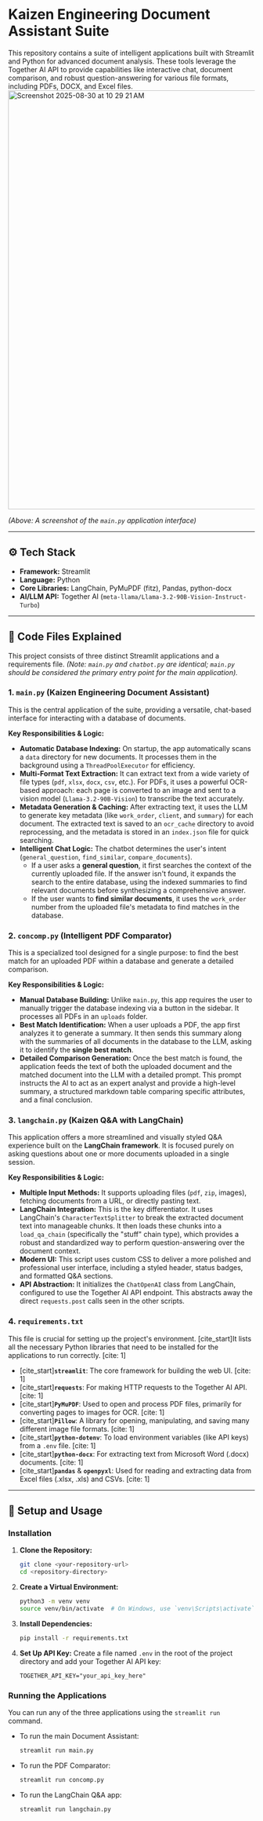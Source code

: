 # Kaizen Engineering Document Assistant Suite

This repository contains a suite of intelligent applications built with Streamlit and Python for advanced document analysis. These tools leverage the Together AI API to provide capabilities like interactive chat, document comparison, and robust question-answering for various file formats, including PDFs, DOCX, and Excel files.
<img width="1710" height="854" alt="Screenshot 2025-08-30 at 10 29 21 AM" src="https://github.com/user-attachments/assets/ce50b7e1-3115-4d64-9b46-ef2ec64057ab" />

*(Above: A screenshot of the `main.py` application interface)*

-----

## ⚙️ Tech Stack

  * **Framework:** Streamlit
  * **Language:** Python
  * **Core Libraries:** LangChain, PyMuPDF (fitz), Pandas, python-docx
  * **AI/LLM API:** Together AI (`meta-llama/Llama-3.2-90B-Vision-Instruct-Turbo`)

-----

## 📂 Code Files Explained

This project consists of three distinct Streamlit applications and a requirements file. *(Note: `main.py` and `chatbot.py` are identical; `main.py` should be considered the primary entry point for the main application).*

### 1\. `main.py` (Kaizen Engineering Document Assistant)

This is the central application of the suite, providing a versatile, chat-based interface for interacting with a database of documents.

**Key Responsibilities & Logic:**

  * **Automatic Database Indexing:** On startup, the app automatically scans a `data` directory for new documents. It processes them in the background using a `ThreadPoolExecutor` for efficiency.
  * **Multi-Format Text Extraction:** It can extract text from a wide variety of file types (`pdf`, `xlsx`, `docx`, `csv`, etc.). For PDFs, it uses a powerful OCR-based approach: each page is converted to an image and sent to a vision model (`Llama-3.2-90B-Vision`) to transcribe the text accurately.
  * **Metadata Generation & Caching:** After extracting text, it uses the LLM to generate key metadata (like `work_order`, `client`, and `summary`) for each document. The extracted text is saved to an `ocr_cache` directory to avoid reprocessing, and the metadata is stored in an `index.json` file for quick searching.
  * **Intelligent Chat Logic:** The chatbot determines the user's intent (`general_question`, `find_similar`, `compare_documents`).
      * If a user asks a **general question**, it first searches the context of the currently uploaded file. If the answer isn't found, it expands the search to the entire database, using the indexed summaries to find relevant documents before synthesizing a comprehensive answer.
      * If the user wants to **find similar documents**, it uses the `work_order` number from the uploaded file's metadata to find matches in the database.

### 2\. `concomp.py` (Intelligent PDF Comparator)

This is a specialized tool designed for a single purpose: to find the best match for an uploaded PDF within a database and generate a detailed comparison.

**Key Responsibilities & Logic:**

  * **Manual Database Building:** Unlike `main.py`, this app requires the user to manually trigger the database indexing via a button in the sidebar. It processes all PDFs in an `uploads` folder.
  * **Best Match Identification:** When a user uploads a PDF, the app first analyzes it to generate a summary. It then sends this summary along with the summaries of all documents in the database to the LLM, asking it to identify the **single best match**.
  * **Detailed Comparison Generation:** Once the best match is found, the application feeds the text of both the uploaded document and the matched document into the LLM with a detailed prompt. This prompt instructs the AI to act as an expert analyst and provide a high-level summary, a structured markdown table comparing specific attributes, and a final conclusion.

### 3\. `langchain.py` (Kaizen Q\&A with LangChain)

This application offers a more streamlined and visually styled Q\&A experience built on the **LangChain framework**. It is focused purely on asking questions about one or more documents uploaded in a single session.

**Key Responsibilities & Logic:**

  * **Multiple Input Methods:** It supports uploading files (`pdf`, `zip`, images), fetching documents from a URL, or directly pasting text.
  * **LangChain Integration:** This is the key differentiator. It uses LangChain's `CharacterTextSplitter` to break the extracted document text into manageable chunks. It then loads these chunks into a `load_qa_chain` (specifically the "stuff" chain type), which provides a robust and standardized way to perform question-answering over the document context.
  * **Modern UI:** This script uses custom CSS to deliver a more polished and professional user interface, including a styled header, status badges, and formatted Q\&A sections.
  * **API Abstraction:** It initializes the `ChatOpenAI` class from LangChain, configured to use the Together AI API endpoint. This abstracts away the direct `requests.post` calls seen in the other scripts.

### 4\. `requirements.txt`

This file is crucial for setting up the project's environment. [cite\_start]It lists all the necessary Python libraries that need to be installed for the applications to run correctly. [cite: 1]

  * [cite\_start]**`streamlit`**: The core framework for building the web UI. [cite: 1]
  * [cite\_start]**`requests`**: For making HTTP requests to the Together AI API. [cite: 1]
  * [cite\_start]**`PyMuPDF`**: Used to open and process PDF files, primarily for converting pages to images for OCR. [cite: 1]
  * [cite\_start]**`Pillow`**: A library for opening, manipulating, and saving many different image file formats. [cite: 1]
  * [cite\_start]**`python-dotenv`**: To load environment variables (like API keys) from a `.env` file. [cite: 1]
  * [cite\_start]**`python-docx`**: For extracting text from Microsoft Word (.docx) documents. [cite: 1]
  * [cite\_start]**`pandas`** & **`openpyxl`**: Used for reading and extracting data from Excel files (.xlsx, .xls) and CSVs. [cite: 1]

-----

## 🚀 Setup and Usage

### Installation

1.  **Clone the Repository:**
    ```bash
    git clone <your-repository-url>
    cd <repository-directory>
    ```
2.  **Create a Virtual Environment:**
    ```bash
    python3 -m venv venv
    source venv/bin/activate  # On Windows, use `venv\Scripts\activate`
    ```
3.  **Install Dependencies:**
    ```bash
    pip install -r requirements.txt
    ```
4.  **Set Up API Key:**
    Create a file named `.env` in the root of the project directory and add your Together AI API key:
    ```
    TOGETHER_API_KEY="your_api_key_here"
    ```

### Running the Applications

You can run any of the three applications using the `streamlit run` command.

  * To run the main Document Assistant:
    ```bash
    streamlit run main.py
    ```
  * To run the PDF Comparator:
    ```bash
    streamlit run concomp.py
    ```
  * To run the LangChain Q\&A app:
    ```bash
    streamlit run langchain.py
    ```
